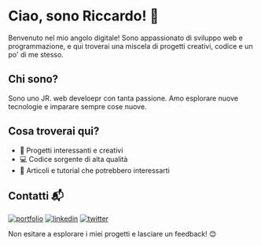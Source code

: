 # Ciao, sono Riccardo! 👋

Benvenuto nel mio angolo digitale! Sono appassionato di sviluppo web e programmazione, e qui troverai una miscela di progetti creativi, codice e un po' di me stesso.

## Chi sono?

Sono uno JR. web develoepr con tanta passione. Amo esplorare nuove tecnologie e imparare sempre cose nuove.

## Cosa troverai qui?

- 🚀 Progetti interessanti e creativi
- 💻 Codice sorgente di alta qualità
- 📝 Articoli e tutorial che potrebbero interessarti

<!--## Progetti in evidenza

<--### [Pokèdex](https://github.com/rikyking/Pokedex)
Progetto realizzato durente il corso di Front-end promosso da Opinno. 
Una replica del famoso strumento utilizzato nel mondo dei Poké allenatori, che da la possibilità di reperire immagine, verso e dati sui diversi Pokémon

### [Nome Progetto 2](link_al_progetto_2)
Un altro progetto fantastico! Descrivine brevemente l'obiettivo e come può essere utile.-->


##  Contatti  📬
[![portfolio](https://img.shields.io/badge/my_portfolio-000?style=for-the-badge&logo=ko-fi&logoColor=white)](https://bit.ly/me-medesimo)
[![linkedin](https://img.shields.io/badge/linkedin-0A66C2?style=for-the-badge&logo=linkedin&logoColor=white)](https://www.linkedin.com/in/riccardo-patronaggio/)
[![twitter](https://img.shields.io/badge/twitter-1DA1F2?style=for-the-badge&logo=twitter&logoColor=white)](https://twitter.com/richi_patro16)


Non esitare a esplorare i miei progetti e lasciare un feedback! 😊

